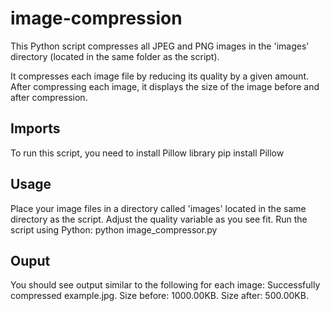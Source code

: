 # image-compression

This Python script compresses all JPEG and PNG images in the 'images' directory (located in the same folder as the script). 

It compresses each image file by reducing its quality by a given amount.
After compressing each image, it displays the size of the image before and after compression.

## Imports
To run this script, you need to install Pillow library
pip install Pillow

## Usage 
Place your image files in a directory called 'images' located in the same directory as the script.
Adjust the quality variable as you see fit.
Run the script using Python: python image_compressor.py

## Ouput
You should see output similar to the following for each image:
Successfully compressed example.jpg. Size before: 1000.00KB. Size after: 500.00KB.

